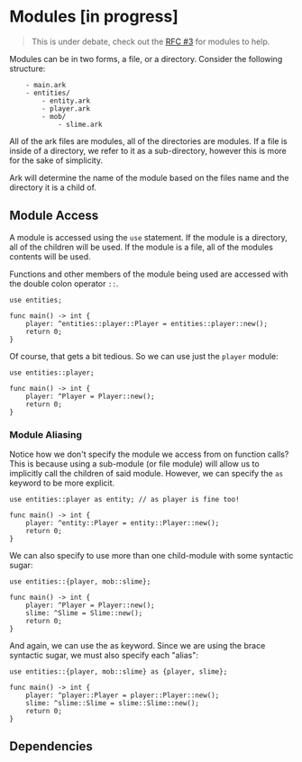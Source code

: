# Modules [in progress]

> This is under debate, check out the [RFC #3](https://github.com/ark-lang/rfcs/issues/3)
for modules to help.

Modules can be in two forms, a file, or a directory. Consider the
following structure:

```
    - main.ark
    - entities/
        - entity.ark
        - player.ark
        - mob/
            - slime.ark
```

All of the ark files are modules, all of the directories are modules. If a file
is inside of a directory, we refer to it as a sub-directory, however this is more
for the sake of simplicity.

Ark will determine the name of the module based on the files name and the directory
it is a child of.

## Module Access
A module is accessed using the `use` statement. If the module is a directory,
all of the children will be used. If the module is a file, all of the modules
contents will be used.

Functions and other members of the module being used are accessed with the 
double colon operator `::`.

```
use entities;

func main() -> int {
    player: ^entities::player::Player = entities::player::new();
    return 0;
}
```

Of course, that gets a bit tedious. So we can use just the `player` module:

```
use entities::player;

func main() -> int {
    player: ^Player = Player::new();
    return 0;
}
```

### Module Aliasing

Notice how we don't specify the module we access from on function calls? This
is because using a sub-module (or file module) will allow us to implicitly
call the children of said module. However, we can specify the `as` keyword
to be more explicit.

```
use entities::player as entity; // as player is fine too!

func main() -> int {
    player: ^entity::Player = entity::Player::new();
    return 0;
}
```

We can also specify to use more than one child-module with some syntactic
sugar:

```
use entities::{player, mob::slime};

func main() -> int {
    player: ^Player = Player::new();
    slime: ^Slime = Slime::new();
    return 0;
}

```

And again, we can use the as keyword. Since we are using the brace syntactic
sugar, we must also specify each "alias":

```
use entities::{player, mob::slime} as {player, slime};

func main() -> int {
    player: ^player::Player = player::Player::new();
    slime: ^slime::Slime = slime::Slime::new();
    return 0;
}
```

## Dependencies